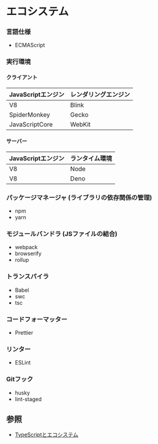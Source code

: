 # エコシステム
### 言語仕様
- ECMAScript

### 実行環境
#### クライアント

| JavaScriptエンジン | レンダリングエンジン |
| -                  | -                    |
| V8                 | Blink                |
| SpiderMonkey       | Gecko                |
| JavaScriptCore     | WebKit               |

#### サーバー
| JavaScriptエンジン | ランタイム環境 |
| -                  | -              |
| V8                 | Node           |
| V8                 | Deno           |

### パッケージマネージャ (ライブラリの依存関係の管理)
- npm
- yarn

### モジュールバンドラ (JSファイルの結合)
- webpack
- browserify
- rollup

### トランスパイラ
- Babel
- swc
- tsc

### コードフォーマッター
- Prettier

### リンター
- ESLint

### Gitフック
- husky
- lint-staged

## 参照
- [TypeScriptとエコシステム](https://typescriptbook.jp/overview/ecosystem)
